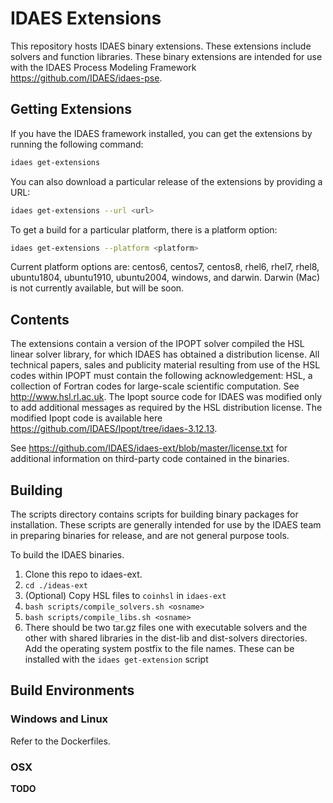 # IDAES Extensions

This repository hosts IDAES binary extensions.  These extensions include solvers and function libraries.  These binary extensions are intended for use with the IDAES Process Modeling Framework https://github.com/IDAES/idaes-pse.

## Getting Extensions

If you have the IDAES framework installed, you can get the extensions by running the following command:

```sh
idaes get-extensions
```

You can also download a particular release of the extensions by providing a URL:

```sh
idaes get-extensions --url <url>
```

To get a build for a particular platform, there is a platform option:

```sh
idaes get-extensions --platform <platform>
```

Current platform options are: centos6, centos7, centos8, rhel6, rhel7, rhel8, ubuntu1804, ubuntu1910, ubuntu2004, windows, and darwin.  Darwin (Mac) is not currently available, but will be soon.

## Contents

The extensions contain a version of the IPOPT solver compiled the HSL linear solver library, for which IDAES has obtained
a distribution license. All technical papers, sales and publicity material resulting from use of the HSL codes within IPOPT
must contain the following acknowledgement: HSL, a collection of Fortran codes for large-scale scientific computation. See http://www.hsl.rl.ac.uk. The Ipopt source code for IDAES was modified only to add additional messages as required by the HSL
distribution license.  The modified Ipopt code is available here https://github.com/IDAES/Ipopt/tree/idaes-3.12.13.

See https://github.com/IDAES/idaes-ext/blob/master/license.txt for additional information on third-party code contained
in the binaries.

## Building

The scripts directory contains scripts for building binary packages for installation.  These scripts are generally intended for use by the IDAES team in preparing binaries for release, and are not general purpose tools.

To build the IDAES binaries.  
  1) Clone this repo to idaes-ext.
  2) ```cd ./ideas-ext```
  3) (Optional) Copy HSL files to ```coinhsl``` in ```idaes-ext```
  4) ```bash scripts/compile_solvers.sh <osname>```
  5) ```bash scripts/compile_libs.sh <osname>```
  6) There should be two tar.gz files one with executable solvers and the other with shared libraries in the dist-lib and dist-solvers directories. Add the operating system postfix to the file names. These can be installed with the ```idaes get-extension``` script

## Build Environments

### Windows and Linux

Refer to the Dockerfiles. 

### OSX

**TODO**
